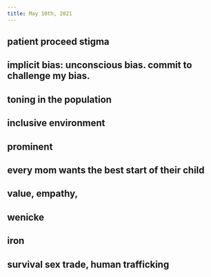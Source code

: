 ```yaml
---
title: May 10th, 2021
---
```


## patient proceed stigma
## implicit bias: unconscious bias. commit to challenge my bias.
## toning in the population
## inclusive environment
## prominent
## every mom wants the best start of their child
## value, empathy,
## wenicke
## iron
## survival sex trade, human trafficking
##
